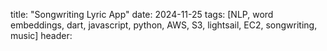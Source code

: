 title: "Songwriting Lyric App"
date: 2024-11-25
tags: [NLP, word embeddings, dart, javascript, python, AWS, S3, lightsail, EC2, songwriting, music]
header:
